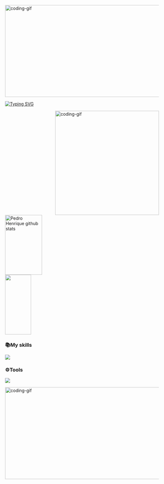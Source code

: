 <img align="center" alt="coding-gif" width="1100" height="300" src="https://i.pinimg.com/736x/4b/f8/e5/4bf8e5320b56f866e441bb40857bfed1.jpg">

[![Typing SVG](https://readme-typing-svg.herokuapp.com/?color=ffffffc9&size=35&center=true&vCenter=true&width=1000&lines=HELLO,+MY+NAME+is+Pedro;i'm+16+years+old;I+am+from+Recife,PE;Be+Welcome!+:%29)](https://git.io/typing-svg) 

<img align="right" alt="coding-gif" width="340" src="https://i.pinimg.com/originals/bd/22/c5/bd22c5644c600532c3370b63134a2d35.gif">
<div align="left">  
   <img width="49%" height="195px" src="https://github-readme-stats.vercel.app/api?username=PedroHenrique756&show_icons=true&count_private=true&hide_border=true&title_color=ffffffc9&icon_color=ffffffc9&text_color=c9d1d9&bg_color=0d1117" alt="Pedro Henrique github stats"/>
</div>
<div>
    <img width="41%" height="195px" src="https://github-readme-stats.vercel.app/api/top-langs/?username=PedroHenrique756&layout=compact&hide_border=true&title_color=ffffffc9&text_color=ffffffc9&bg_color=0d1117" />
</div>
 
### 📚My skills
 <img src="https://skillicons.dev/icons?i=html,css,python,django,javascript,nodejs,mysql,postgres,react" /><br>
 
### ⚙️Tools
<img src="https://skillicons.dev/icons?i=vscode,visualstudio,pycharm,sublime,figma,git,github,windows " /><br>

<img align="center" alt="coding-gif" width="1100" height="300" src="https://i.pinimg.com/originals/c8/4f/b7/c84fb740471d58ba9597ace28969d490.gif">
